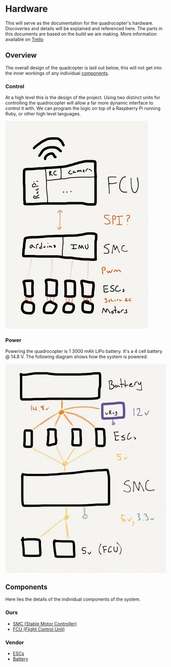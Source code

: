 # Hardware

This will serve as the documentation for the quadrocopter's hardware. Discoveries and details will be explained and referenced here. The parts in this documents are based on the build we are making. More information available on [Trello](https://trello.com/b/EygHwZfX)

## Overview

The overall design of the quadcopter is laid out below, this will not get into the inner workings of any individual [components](#components).

### Control
At a high level this is the design of the project. Using two distinct units for controlling the quadrocopter will allow a far more dynamic interface to control it with. We can program the logic on top of a Raspberry Pi running Ruby, or other high level languages.

![](images/control.jpg)

### Power
Powering the quadrocopter is 1 3000 mAh LiPo battery. It's a 4 cell battery @ 14.8 V. The following diagram shows how the system is powered.

![](images/power.jpg)

## Components

Here lies the details of the individual components of the system.

### Ours
 - [SMC (Stable Motor Controller)](components/smc.md)
 - [FCU (Flight Control Unit)](components/fcu.md)

### Vendor
 - [ESCs](components/esc.md)
 - [Battery](components/battery.md)

